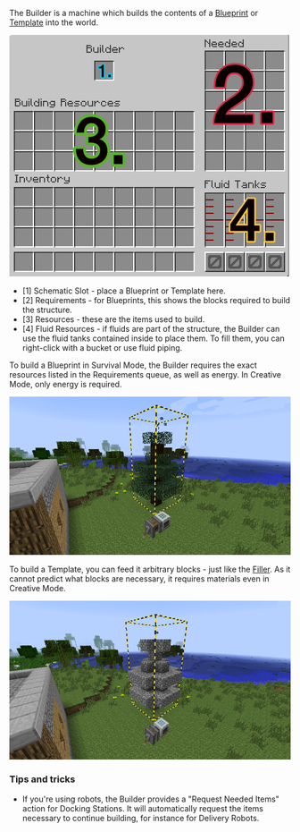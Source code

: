 The Builder is a machine which builds the contents of a [Blueprint](/Builders/Blueprint.md) or [Template](/Builders/Template.md) into the world.

![Builder GUI](/images/screenshots/buildergui.png)

* [1] Schematic Slot - place a Blueprint or Template here.
* [2] Requirements - for Blueprints, this shows the blocks required to build the structure.
* [3] Resources - these are the items used to build.
* [4] Fluid Resources - if fluids are part of the structure, the Builder can use the fluid tanks contained inside to place them. To fill them, you can right-click with a bucket or use fluid piping.

To build a Blueprint in Survival Mode, the Builder requires the exact resources listed in the Requirements queue, as well as energy. In Creative Mode, only energy is required.

![Blueprint construction](/images/screenshots/builder1.png)

To build a Template, you can feed it arbitrary blocks - just like the [Filler](/Builders/Filler.md). As it cannot predict what blocks are necessary, it requires materials even in Creative Mode.

![Template constrction](/images/screenshots/builder2.png)

### Tips and tricks

* If you're using robots, the Builder provides a "Request Needed Items" action for Docking Stations. It will automatically request the items necessary to continue building, for instance for Delivery Robots.
